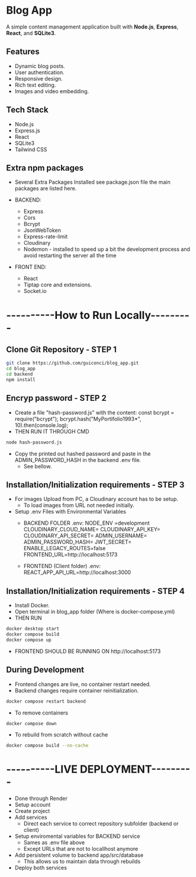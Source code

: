 # Blog App

A simple content management application built with **Node.js**, **Express**, **React**, and **SQLite3**.

## Features
- Dynamic blog posts.
- User authentication.
- Responsive design.
- Rich text editing.
- Images and video embedding.

## Tech Stack
- Node.js
- Express.js
- React
- SQLite3
- Tailwind CSS

## Extra npm packages ##
* Several Extra Packages Installed see package.json file the main packages are listed here.
* BACKEND:
    * Express <!--Router and middleware. -->
    * Cors <!--Restrics acces to server. -->
    * Bcrypt <!--Encryption and decryption of tokens for user authentication. -->
    * JsonWebToken <!--Creation and Authentication of tokens. -->
    * Express-rate-limit <!--Limits requests per IP / time, increased security. -->
    * Cloudinary <!--Images hosting. -->
    * Nodemon - installed to speed up a bit the development process and avoid restarting the server all the time

* FRONT END:
    * React
    * Tiptap core and extensions. <!--For Rich text editting. -->
    * Socket.io <!--Push updates without page reload. -->

# ----------How to Run Locally--------- #
## Clone Git Repository - STEP 1 
```bash
git clone https://github.com/guiconci/blog_app.git
cd blog_app
cd backend
npm install
```
<!-- This is needed in order to download install bcrypt and hash password -->
## Encryp password - STEP 2 
* Create a file "hash-password.js" with the content:
    const bcrypt = require("bcrypt");
    bcrypt.hash("MyPortifolio1993*", 10).then(console.log);
* THEN RUN IT THROUGH CMD
```bash
node hash-password.js
```
* Copy the printed out hashed password and paste in the ADMIN_PASSWORD_HASH in the backend .env file.
    * See bellow.

## Installation/Initialization requirements - STEP 3 
* For images Upload from PC, a Cloudinary account has to be setup.
    * To load images from URL not needed initially.
* Setup .env Files with Environmental Variables
    * BACKEND FOLDER .env:
        NODE_ENV =development <!-- development or production -->
        CLOUDINARY_CLOUD_NAME= <!-- Set up cloudinary account -->
        CLOUDINARY_API_KEY= <!-- Set up cloudinary account -->
        CLOUDINARY_API_SECRET= <!-- Set up cloudinary account -->
        ADMIN_USERNAME= <!-- define username for Admin -->
        ADMIN_PASSWORD_HASH= <!-- HASH ACQUIRED AT STEP 2 -->
        JWT_SECRET= <!-- Random string used to encrypt and decrypt tokens example: 8fde0b16c864fd09163d79df28f5ea80b9485710a2f78-->
        ENABLE_LEGACY_ROUTES=false <!-- Internal app setup, old EJS routes, stil kept for now -->
        FRONTEND_URL=http://localhost:5173 <!-- LocalServer for frontend for CORS enabling -->

    * FRONTEND (Client folder) .env:
        REACT_APP_API_URL=http://localhost:3000 <!-- LocalServer for backend -->

## Installation/Initialization requirements - STEP 4
* Install Docker.
* Open terminal in blog_app folder (Where is docker-compose.yml)
* THEN RUN
```bash
docker desktop start
docker compose build
docker compose up
```
* FRONTEND SHOULD BE RUNNING ON http://localhost:5173

## During Development ##
* Frontend changes are live, no container restart needed.
* Backend changes require container reinitialization.
```bash
docker compose restart backend
```
* To remove containers 
```bash
docker compose down
```
* To rebuild from scratch without cache
```bash
docker compose build --no-cache
```

# ----------LIVE DEPLOYMENT--------- #
* Done through Render
* Setup account
* Create project
* Add services
    * Direct each service to correct repository subfolder (backend or client)
* Setup enviromental variables for BACKEND service
    * Sames as .env file above
    * Except URLs that are not to locallhost anymore
* Add persistent volume to backend app/src/database
    * This allows us to maintain data through rebuilds
* Deploy both services







